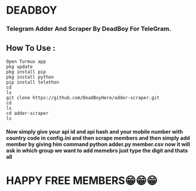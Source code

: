 # DEADBOY

### Telegram Adder And Scraper By **DeadBoy** For TeleGram.
## How  To Use :
```
Open Turmux app
pkg update
pkg install pip
pkg install python
pip install telethon
cd
ls
git clone https://github.com/DeadBoyHere/adder-scraper.git
cd
ls
cd adder-scraper
ls
```

#### Now simply give your api id and api hash and your mobile number with country code in config.ini and then scrape members and then simply add member by giving him command python adder.py member.csv now it will ask in which group we want to add memebrs just type the digit and thats all 

# HAPPY FREE MEMBERS😁😁😁
